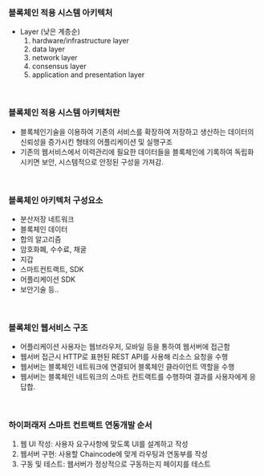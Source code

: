### 블록체인 적용 시스템 아키텍처

- Layer (낮은 계층순)
  1. hardware/infrastructure layer
  2. data layer
  3. network layer
  4. consensus layer
  5. application and presentation layer

<br>

### 블록체인 적용 시스템 아키텍처란

- 블록체인기술을 이용하여 기존의 서비스를 확장하여 저장하고 생산하는 데이터의 신뢰성을 증가시킨 형태의 어플리케이션 및 실행구조
- 기존의 웹서비스에서 이력관리에 필요한 데이터들을 블록체인에 기록하여 독립화 시키면 보안, 시스템적으로 안정된 구성을 가져감.

<br>

### 블록체인 아키텍처 구성요소

- 분산저장 네트워크
- 블록체인 데이터
- 합의 알고리즘
- 암호화폐, 수수료, 채굴
- 지갑
- 스마트컨트랙트, SDK
- 어플리케이션 SDK
- 보안기술 등..

<br>

### 블록체인 웹서비스 구조

- 어플리케이션 사용자는 웹브라우저, 모바일 등을 통하여 웹서버에 접근함
- 웹서버 접근시 HTTP로 표현된 REST API를 사용해 리소스 요청을 수행
- 웹서버는 블록체인 네트워크에 연결되어 블록체인 클라이언트 역할을 수행
- 웹서버는 블록체인 네트워크의 스마트 컨트랙트를 수행하여 결과를 사용자에게 응답합.

<br>

### 하이퍼래저 스마트 컨트랙트 연동개발 순서

1. 웹 UI 작성: 사용자 요구사항에 맞도록 UI를 설계하고 작성
2. 웹서버 구현: 사용할 Chaincode에 맞게 라우팅과 연동부를 작성
3. 구동 및 테스트: 웹서버가 정상적으로 구동하는지 페이지를 테스트
